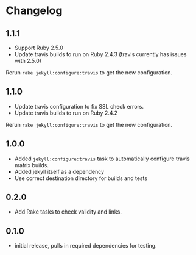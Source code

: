 # Changelog

## 1.1.1

* Support Ruby 2.5.0
* Update travis builds to run on Ruby 2.4.3 (travis currently has issues with 2.5.0)

Rerun `rake jekyll:configure:travis` to get the new configuration.

## 1.1.0

* Update travis configuration to fix SSL check errors.
* Update travis builds to run on Ruby 2.4.2

Rerun `rake jekyll:configure:travis` to get the new configuration.

## 1.0.0

* Added `jekyll:configure:travis` task to automatically configure travis matrix builds.
* Added jekyll itself as a dependency
* Use correct destination directory for builds and tests

## 0.2.0

* Add Rake tasks to check validity and links.

## 0.1.0

* initial release, pulls in required dependencies for testing.
